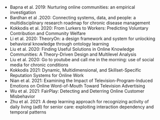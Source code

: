 - Bapna et al. 2019: Nurturing online communities: an empirical investigation
- Bardhan  et al .2020: Connecting systems, data, and people: a multidisciplinary research roadmap for chronic disease management
- Kokkodis et al. 2020: From Lurkers to Workers: Predicting Voluntary Contribution and Community Welfare
- Li et al. 2020: TheoryOn: a design framework and system for unlocking behavioral knowledge through ontology learning
- Liu et al. 2020: Finding Useful Solutions in Online Knowledge Communities: A Theory-Driven Design and Multilevel Analysis
- Liu et al. 2020: Go to youtube and call me in the morning: use of social media for chronic conditions
- Kokkodis 2021: Dynamic, Multidimensional, and Skillset-Specific Reputation Systems for Online Work
- Nian et al. 2021: Examining the Impact of Television-Program-Induced Emotions on Online Word-of-Mouth Toward Television Advertising
- Wu et al. 2021: FairPlay: Detecting and Deterring Online Customer Misbehavior 
- Zhu et al. 2021: A deep learning approach for recognizing activity of daily living (adl) for senior care: exploiting interaction dependency and temporal patterns
